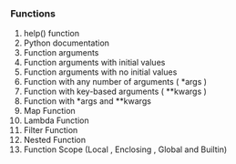 ### Functions

1.  help() function
2.  Python documentation
3.  Function arguments
4.  Function arguments with initial values
5.  Function arguments with no initial values
6.  Function with any number of arguments ( *args )
7.  Function with key-based arguments ( **kwargs )
8.  Function with *args and **kwargs
9.  Map Function
10. Lambda Function
11. Filter Function
12. Nested Function
13. Function Scope (Local , Enclosing , Global and Builtin)
